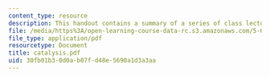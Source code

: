 ```yaml
---
content_type: resource
description: This handout contains a summary of a series of class lectures.
file: /media/https%3A/open-learning-course-data-rc.s3.amazonaws.com/5-68j-kinetics-of-chemical-reactions-spring-2003/30fb01b30d0ab07fd48e5690a1d3a3aa_catalysis.pdf
file_type: application/pdf
resourcetype: Document
title: catalysis.pdf
uid: 30fb01b3-0d0a-b07f-d48e-5690a1d3a3aa
---
```

